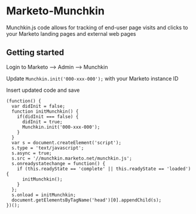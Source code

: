 # Marketo-Munchkin
Munchkin.js code allows for tracking of end-user page visits and clicks to your Marketo landing pages and external web pages

## Getting started
Login to Marketo --> Admin --> Munchkin

Update ```Munchkin.init('000-xxx-000');``` with your Marketo instance ID

Insert updated code and save

```
(function() {
  var didInit = false;
  function initMunchkin() {
    if(didInit === false) {
      didInit = true;
      Munchkin.init('000-xxx-000');
    }
  }
  var s = document.createElement('script');
  s.type = 'text/javascript';
  s.async = true;
  s.src = '//munchkin.marketo.net/munchkin.js';
  s.onreadystatechange = function() {
    if (this.readyState == 'complete' || this.readyState == 'loaded') {
      initMunchkin();
    }
  };
  s.onload = initMunchkin;
  document.getElementsByTagName('head')[0].appendChild(s);
})();
```
